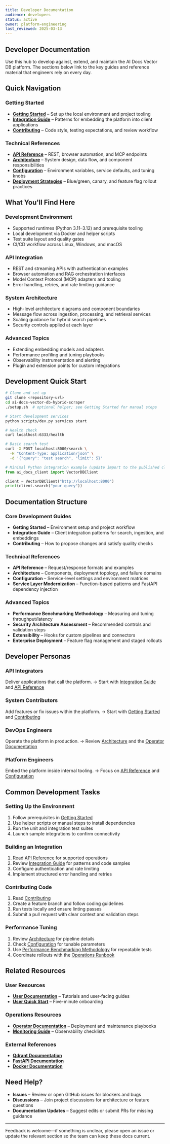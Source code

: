 ```yaml
---
title: Developer Documentation
audience: developers
status: active
owner: platform-engineering
last_reviewed: 2025-03-13
---
```


## Developer Documentation

Use this hub to develop against, extend, and maintain the AI Docs Vector DB platform. The
sections below link to the key guides and reference material that engineers rely on every day.

## Quick Navigation

### Getting Started

- **[Getting Started](./getting-started.md)** – Set up the local environment and project tooling
- **[Integration Guide](./integration-guide.md)** – Patterns for embedding the platform into client
  applications
- **[Contributing](./contributing.md)** – Code style, testing expectations, and review workflow

### Technical References

- **[API Reference](./api-reference.md)** – REST, browser automation, and MCP endpoints
- **[Architecture](./architecture.md)** – System design, data flow, and component responsibilities
- **[Configuration](./configuration.md)** – Environment variables, service defaults, and tuning knobs
- **[Deployment Strategies](./deployment-strategies.md)** – Blue/green, canary, and feature flag rollout
  practices

## What You'll Find Here

### Development Environment

- Supported runtimes (Python 3.11–3.12) and prerequisite tooling
- Local development via Docker and helper scripts
- Test suite layout and quality gates
- CI/CD workflow across Linux, Windows, and macOS

### API Integration

- REST and streaming APIs with authentication examples
- Browser automation and RAG orchestration interfaces
- Model Context Protocol (MCP) adapters and tooling
- Error handling, retries, and rate limiting guidance

### System Architecture

- High-level architecture diagrams and component boundaries
- Message flow across ingestion, processing, and retrieval services
- Scaling guidance for hybrid search pipelines
- Security controls applied at each layer

### Advanced Topics

- Extending embedding models and adapters
- Performance profiling and tuning playbooks
- Observability instrumentation and alerting
- Plugin and extension points for custom integrations

## Development Quick Start

```bash
# Clone and set up
git clone <repository-url>
cd ai-docs-vector-db-hybrid-scraper
./setup.sh  # optional helper; see Getting Started for manual steps

# Start development services
python scripts/dev.py services start
```

```bash
# Health check
curl localhost:6333/health

# Basic search test
curl -X POST localhost:8000/search \
  -H "Content-Type: application/json" \
  -d '{"query": "test search", "limit": 5}'
```

```python
# Minimal Python integration example (update import to the published client package)
from ai_docs_client import VectorDBClient

client = VectorDBClient("http://localhost:8000")
print(client.search("your query"))
```

## Documentation Structure

### Core Development Guides

- **Getting Started** – Environment setup and project workflow
- **Integration Guide** – Client integration patterns for search, ingestion, and embeddings
- **Contributing** – How to propose changes and satisfy quality checks

### Technical References

- **API Reference** – Request/response formats and examples
- **Architecture** – Components, deployment topology, and failure domains
- **Configuration** – Service-level settings and environment matrices
- **Service Layer Modernization** – Function-based patterns and FastAPI dependency injection

### Advanced Topics

- **Performance Benchmarking Methodology** – Measuring and tuning throughput/latency
- **Security Architecture Assessment** – Recommended controls and validation steps
- **Extensibility** – Hooks for custom pipelines and connectors
- **Enterprise Deployment** – Feature flag management and staged rollouts

## Developer Personas

### API Integrators

Deliver applications that call the platform.
→ Start with [Integration Guide](./integration-guide.md) and [API Reference](./api-reference.md)

### System Contributors

Add features or fix issues within the platform.
→ Start with [Getting Started](./getting-started.md) and [Contributing](./contributing.md)

### DevOps Engineers

Operate the platform in production.
→ Review [Architecture](./architecture.md) and the [Operator Documentation](../operators/index.md)

### Platform Engineers

Embed the platform inside internal tooling.
→ Focus on [API Reference](./api-reference.md) and [Configuration](./configuration.md)

## Common Development Tasks

### Setting Up the Environment

1. Follow prerequisites in [Getting Started](./getting-started.md)
2. Use helper scripts or manual steps to install dependencies
3. Run the unit and integration test suites
4. Launch sample integrations to confirm connectivity

### Building an Integration

1. Read [API Reference](./api-reference.md) for supported operations
2. Review [Integration Guide](./integration-guide.md) for patterns and code samples
3. Configure authentication and rate limiting
4. Implement structured error handling and retries

### Contributing Code

1. Read [Contributing](./contributing.md)
2. Create a feature branch and follow coding guidelines
3. Run tests locally and ensure linting passes
4. Submit a pull request with clear context and validation steps

### Performance Tuning

1. Review [Architecture](./architecture.md) for pipeline details
2. Check [Configuration](./configuration.md) for tunable parameters
3. Use [Performance Benchmarking Methodology](./performance-benchmarking-methodology.md) for repeatable tests
4. Coordinate rollouts with the [Operations Runbook](../operators/operations.md)

## Related Resources

### User Resources

- **[User Documentation](../users/index.md)** – Tutorials and user-facing guides
- **[User Quick Start](../users/quick-start.md)** – Five-minute onboarding

### Operations Resources

- **[Operator Documentation](../operators/index.md)** – Deployment and maintenance playbooks
- **[Monitoring Guide](../operators/monitoring.md)** – Observability checklists

### External References

- **[Qdrant Documentation](https://qdrant.tech/documentation/)**
- **[FastAPI Documentation](https://fastapi.tiangolo.com/)**
- **[Docker Documentation](https://docs.docker.com/)**

## Need Help?

- **Issues** – Review or open GitHub issues for blockers and bugs
- **Discussions** – Join project discussions for architecture or feature questions
- **Documentation Updates** – Suggest edits or submit PRs for missing guidance

---

Feedback is welcome—if something is unclear, please open an issue or update the relevant
section so the team can keep these docs current.
